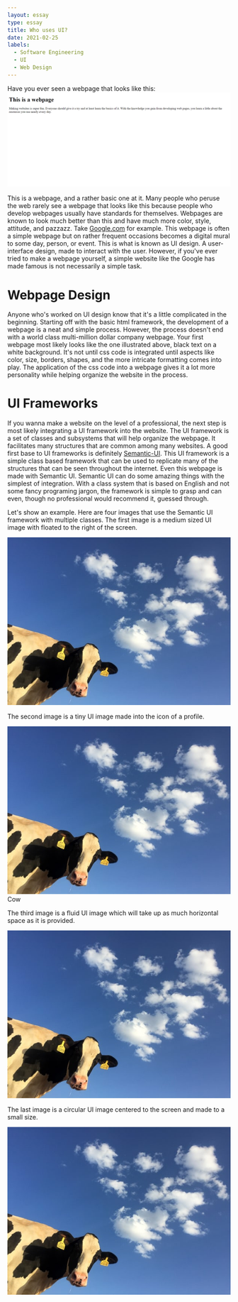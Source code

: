 ```yaml
---
layout: essay
type: essay
title: Who uses UI?
date: 2021-02-25
labels:
  - Software Engineering
  - UI
  - Web Design
---
```


Have you ever seen a webpage that looks like this:
<a class="ui fluid bordered image"  href="../_includes/BasicWebpageExample.html">
<img src="../images/BasicWebpageExample.PNG">
 </a>

This is a webpage, and a rather basic one at it. Many people who peruse the web rarely see a webpage that looks like this because people who develop webpages usually have standards for themselves. Webpages are known to look much better than this and have much more color, style, attitude, and pazzazz. Take [Google.com](google.com) for example. This webpage is often a simple webpage but on rather frequent occasions becomes a digital mural to some day, person, or event. This is what is known as UI design. A user-interface design, made to interact with the user. However, if you've ever tried to make a webpage yourself, a simple website like the Google has made famous is not necessarily a simple task.

# Webpage Design

Anyone who's worked on UI design know that it's a little complicated in the beginning. Starting off with the basic html framework, the development of a webpage is a neat and simple process. However, the process doesn't end with a world class multi-million dollar company webpage. Your first webpage most likely looks like the one illustrated above, black text on a white background. It's not until css code is integrated until aspects like color, size, borders, shapes, and the more intricate formatting comes into play. The application of the css code into a webpage gives it a lot more personality while helping organize the website in the process.

# UI Frameworks

If you wanna make a website on the level of a professional, the next step is most likely integrating a UI framework into the website. The UI framework is a set of classes and subsystems that will help organize the webpage. It facilitates many structures that are common among many websites. A good first base to UI frameworks is definitely [Semantic-UI](https://semantic-ui.com/). This UI framework is a simple class based framework that can be used to replicate many of the structures that can be seen throughout the internet. Even this webpage is made with Semantic UI.
  Semantic UI can do some amazing things with the simplest of integration. With a class system that is based on English and not some fancy programing jargon, the framework is simple to grasp and can even, though no professional would recommend it, guessed through.

Let's show an example. Here are four images that use the Semantic UI framework with multiple classes. The first image is a medium sized UI image with floated to the right of the screen.

<img class="ui medium right float image" src="../images/Cow.jpg">

The second image is a tiny UI image made into the icon of a profile.

<img class="ui avatar image" src="../images/Cow.jpg">
<span>Cow</span>

The third image is a fluid UI image which will take up as much horizontal space as it is provided.

<img class="ui fluid image" src="../images/Cow.jpg">

The last image is a circular UI image centered to the screen and made to a small size.

<img class="ui small circular centered image" src="../images/Cow.jpg">
